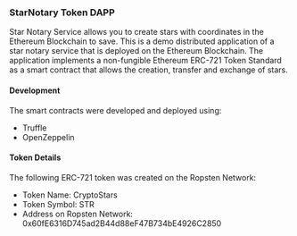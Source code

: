 ### StarNotary Token DAPP


Star Notary Service allows you to create stars with coordinates in the Ethereum Blockchain to save. This is a demo distributed application of a star notary service that is deployed on the Ethereum Blockchain. The application implements a non-fungible Ethereum ERC-721 Token Standard as a smart contract that allows the creation, transfer and exchange of stars.


#### Development

The smart contracts were developed and deployed using:
* Truffle
* OpenZeppelin

#### Token Details

The following ERC-721 token was created on the Ropsten Network:

* Token Name: CryptoStars
* Token Symbol: STR
* Address on Ropsten Network: 0x60fE6316D745ad2B44d88eF47B734bE4926C2850

